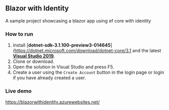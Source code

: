 ## Blazor with Identity

A sample project showcasing a blazor app using ef core with identity

### How to run
1. Install [**dotnet-sdk-3.1.100-preview3-014645**](https://dotnet.microsoft.com/download/dotnet-core/3.1 and the latest [**Visual Studio 2019**](https://visualstudio.microsoft.com/vs/).
2. Clone or download.
3. Open the solution in Visual Studio and press F5.
4. Create a user using the `Create Account` button in the login page or login if you have already created a user.

### Live demo
https://blazorwithidentity.azurewebsites.net/

